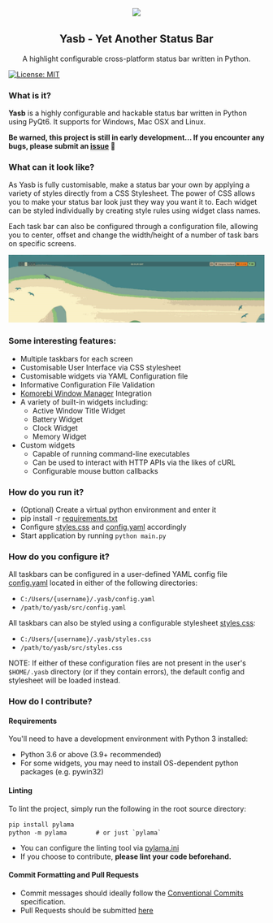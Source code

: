 <p align="center"><img src="https://raw.githubusercontent.com/denBot/yasb/main/img/yasb_icon.png" width="120"></p>
<h2 align="center">Yasb - Yet Another Status Bar</h2>
<p align="center">A highlight configurable cross-platform status bar written in Python.</p>

[![License: MIT](https://img.shields.io/badge/License-MIT-yellow.svg)](https://opensource.org/licenses/MIT)

### What is it?
**Yasb** is a highly configurable and hackable status bar written in Python using PyQt6. It supports for Windows, Mac OSX and Linux.

**Be warned, this project is still in early development... If you encounter any bugs, please submit an [issue](/issues) :bug:**

### What can it look like?
As Yasb is fully customisable, make a status bar your own by applying a variety of styles directly from a CSS Stylesheet. The power of CSS allows you to make your status bar look just they way you want it to. Each widget can be styled individually by creating style rules using widget class names.

Each task bar can also be configured through a configuration file, allowing you to center, offset and change the width/height of a number of task bars on specific screens.

![](img/yasb_example.png)

### Some interesting features:
- Multiple taskbars for each screen
- Customisable User Interface via CSS stylesheet
- Customisable widgets via YAML Configuration file
- Informative Configuration File Validation
- [Komorebi Window Manager](https://github.com/LGUG2Z/komorebi) Integration
- A variety of built-in widgets including:
  - Active Window Title Widget
  - Battery Widget
  - Clock Widget
  - Memory Widget
- Custom widgets
  - Capable of running command-line executables
  - Can be used to interact with HTTP APIs via the likes of cURL
  - Configurable mouse button callbacks

### How do you run it?
- (Optional) Create a virtual python environment and enter it
- pip install -r [requirements.txt](requirements.txt)
- Configure [styles.css](src/styles.css) and [config.yaml](src/config.yaml) accordingly
- Start application by running `python main.py`

### How do you configure it?
All taskbars can be configured in a user-defined YAML config file [config.yaml](src/config.yaml) located in either of the following directories:
- `C:/Users/{username}/.yasb/config.yaml`
- `/path/to/yasb/src/config.yaml`

All taskbars can also be styled using a configurable stylesheet [styles.css](src/styles.css):
- `C:/Users/{username}/.yasb/styles.css`
- `/path/to/yasb/src/styles.css`

NOTE: If either of these configuration files are not present in the user's `$HOME/.yasb` directory (or if they contain errors), the default config and stylesheet will be loaded instead.

### How do I contribute?

#### Requirements
You'll need to have a development environment with Python 3 installed:
- Python 3.6 or above (3.9+ recommended)
- For some widgets, you may need to install OS-dependent python packages (e.g. pywin32)

#### Linting
To lint the project, simply run the following in the root source directory:
```
pip install pylama
python -m pylama        # or just `pylama`
```
- You can configure the linting tool via [pylama.ini](pylama.ini)
- If you choose to contribute, **please lint your code beforehand.**

#### Commit Formatting and Pull Requests
- Commit messages should ideally follow the [Conventional Commits](https://www.conventionalcommits.org/en/v1.0.0/) specification.
- Pull Requests should be submitted [here](/pulls)
